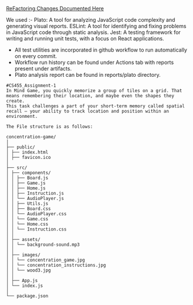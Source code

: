 
[ReFactoring Changes Documented Here](https://docs.google.com/document/d/1zkYXJVlZqBako1E4Q2pL_oYqsKKaooUW2M7D_NXOs6U/edit?usp=sharing)

We used :-
Plato: A tool for analyzing JavaScript code complexity and generating visual reports.
ESLint: A tool for identifying and fixing problems in JavaScript code through static analysis.
Jest: A testing framework for writing and running unit tests, with a focus on React applications.

- All test utilities are incorporated in github workflow to run automatically on every commit. 
- Workflow run history can be found under Actions tab with reports present under artifacts.
- Plato analysis report can be found in reports/plato directory.

```
#CS455_Assignment-1
In Mind Game, you quickly memorize a group of tiles on a grid. That means remembering their location, and maybe even the shapes they create.
This task challenges a part of your short-term memory called spatial recall — your ability to track location and position within an environment.

The File structure is as follows:

concentration-game/
│
├── public/
│ ├── index.html
│ ├── favicon.ico
│
├── src/
│ ├── components/
│ │ ├── Board.js
│ │ ├── Game.js
│ │ ├── Home.js
│ │ ├── Instruction.js
│ │ └── AudioPlayer.js
│ │ ├── Utils.js
│ │ ├── Board.css
│ │ └── AudioPlayer.css
│ │ └── Game.css
│ │ └── Home.css
│ │ └── Instruction.css
│ │
│ ├── assets/
│ │ └── background-sound.mp3
│ │
│ ├── images/
│ │ └── concentration_game.jpg
│ │ └── concentration_instructions.jpg
│ │ └── wood3.jpg
│ │
│ ├── App.js
│ └── index.js
│
└── package.json
```

